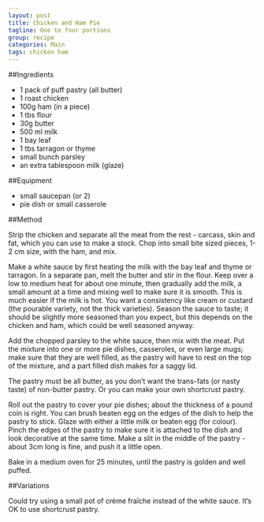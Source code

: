 ```yaml
---
layout: post
title: Chicken and Ham Pie
tagline: One to four portions
group: recipe
categories: Main
tags: chicken ham
---
```


##Ingredients

- 1 pack of puff pastry (all butter)
- 1 roast chicken
- 100g ham (in a piece)
- 1 tbs flour
- 30g butter
- 500 ml milk
- 1 bay leaf
- 1 tbs tarragon or thyme
- small bunch parsley
- an extra tablespoon milk (glaze)

##Equipment

- small saucepan (or 2)
- pie dish or small casserole

##Method

Strip the chicken and separate all the meat from the rest - carcass, skin and fat, which you can use to make a stock.  Chop into small bite sized pieces, 1-2 cm size, with the ham, and mix.

Make a white sauce by first heating the milk with the bay leaf and thyme or tarragon.  In a separate pan, melt the butter and stir in the flour.  Keep over a low to medium heat for about one minute, then gradually add the milk, a small amount at a time and mixing well to make sure it is smooth.  This is much easier if the milk is hot.  You want a consistency like cream or custard (the pourable variety, not the thick varieties).  Season the sauce to taste; it should be slightly more seasoned than you expect, but this depends on the chicken and ham, which could be well seasoned anyway.

Add the chopped parsley to the white sauce, then mix with the meat.  Put the mixture into one or more pie dishes, casseroles, or even large mugs; make sure that they are well filled, as the pastry will have to rest on the top of the mixture, and a part filled dish makes for a saggy lid.

The pastry must be all butter, as you don’t want the trans-fats (or nasty taste) of non-butter pastry.  Or you can make your own shortcrust pastry.

Roll out the pastry to cover your pie dishes; about the thickness of a pound coin is right.  You can brush beaten egg on the edges of the dish to help the pastry to stick.  Glaze with either a little milk or beaten egg (for colour).  Pinch the edges of the pastry to make sure it is attached to the dish and look decorative at the same time.  Make a slit in the middle of the pastry - about 3cm long is fine, and push it a little open.

Bake in a medium oven for 25 minutes, until the pastry is golden and well puffed.

##Variations

Could try using a small pot of cr&egrave;me fra&icirc;che instead of the white sauce.  It’s OK to use shortcrust pastry.